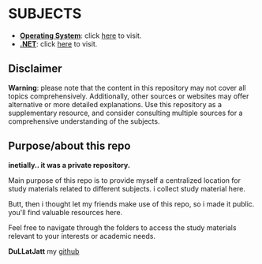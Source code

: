 # SUBJECTS

- **[Operating System](./OS/main.md)**: click [here](./OS/main.md) to visit.
- **[.NET](./dotNET/main.md)**: click [here](./dotNET/main.md) to visit.


## Disclaimer

**Warning**: please note that the content in this repository may not cover all topics comprehensively. Additionally, other sources or websites may offer alternative or more detailed explanations. Use this repository as a supplementary resource, and consider consulting multiple sources for a comprehensive understanding of the subjects.

## Purpose/about this repo

**inetially.. it was a private repository.**

Main purpose of this repo is to provide myself a centralized location for study materials related to different subjects. i collect study material here.

Butt, then i thought let my friends make use of this repo, so i made it public. you'll find valuable resources here.


Feel free to navigate through the folders to access the study materials relevant to your interests or academic needs.

**DuLLatJatt** my [github](https://www.github.com/dullat)
